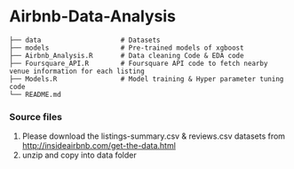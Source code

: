 # Airbnb-Data-Analysis
    
    ├── data                    # Datasets
    ├── models                  # Pre-trained models of xgboost
    ├── Airbnb_Analysis.R       # Data cleaning Code & EDA code
    ├── Foursquare_API.R        # Foursquare API code to fetch nearby venue information for each listing
    ├── Models.R                # Model training & Hyper parameter tuning code
    └── README.md 

### Source files

1. Please download the listings-summary.csv & reviews.csv datasets from http://insideairbnb.com/get-the-data.html
2. unzip and copy into data folder

